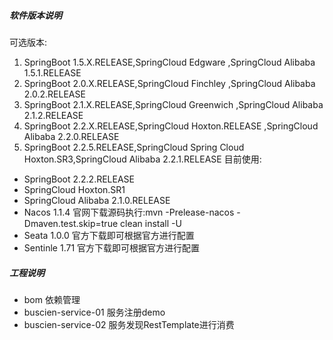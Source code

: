 ##### 软件版本说明
可选版本:
1. SpringBoot 1.5.X.RELEASE,SpringCloud Edgware ,SpringCloud Alibaba 1.5.1.RELEASE
2. SpringBoot 2.0.X.RELEASE,SpringCloud Finchley ,SpringCloud Alibaba 2.0.2.RELEASE
3. SpringBoot 2.1.X.RELEASE,SpringCloud Greenwich ,SpringCloud Alibaba 2.1.2.RELEASE
4. SpringBoot 2.2.X.RELEASE,SpringCloud Hoxton.RELEASE ,SpringCloud Alibaba 2.2.0.RELEASE
5. SpringBoot 2.2.5.RELEASE,SpringCloud Spring Cloud Hoxton.SR3,SpringCloud Alibaba 2.2.1.RELEASE
目前使用:
- SpringBoot  2.2.2.RELEASE
- SpringCloud Hoxton.SR1
- SpringCloud Alibaba 2.1.0.RELEASE
- Nacos 1.1.4 官网下载源码执行:mvn -Prelease-nacos -Dmaven.test.skip=true clean install -U  
- Seata 1.0.0 官方下载即可根据官方进行配置
- Sentinle 1.71 官方下载即可根据官方进行配置
##### 工程说明
- bom 依赖管理
- buscien-service-01 服务注册demo
- buscien-service-02 服务发现RestTemplate进行消费
